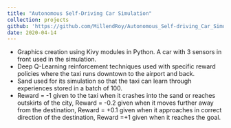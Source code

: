 ```yaml
---
title: "Autonomous Self-Driving Car Simulation"
collection: projects
github: 'https://github.com/MillendRoy/Autonomous_Self-driving_Car_Simulation'
date: 2020-04-14
---
```


- Graphics creation using Kivy modules in Python. A car with 3 sensors in front used in the simulation.
- Deep Q-Learning reinforcement techniques used  with specific reward policies where the taxi runs downtown to the airport and back.
- Sand used for its simulation so that the taxi can learn through experiences stored in a batch of 100.
- Reward = -1 given to the taxi when it crashes into the sand or reaches outskirts of the city, Reward = -0.2 given when it moves further away from the destination, Reward = +0.1 given when it approaches in correct direction of the destination, Reward =+1 given when it reaches the goal.

